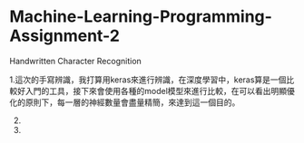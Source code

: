 # Machine-Learning-Programming-Assignment-2
Handwritten Character Recognition 



1.這次的手寫辨識，我打算用keras來進行辨識，在深度學習中，keras算是一個比較好入門的工具，接下來會使用各種的model模型來進行比較，在可以看出明顯優化的原則下，每一層的神經數量會盡量精簡，來達到這一個目的。

2.
3.
